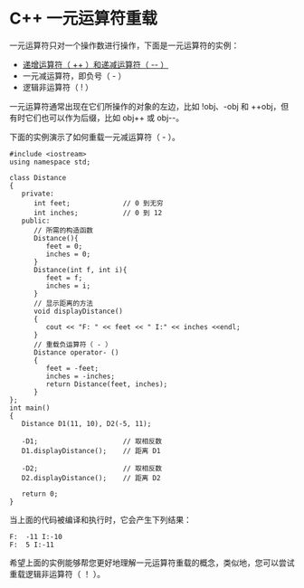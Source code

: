 # C++ 一元运算符重载

一元运算符只对一个操作数进行操作，下面是一元运算符的实例：

*   [递增运算符（ ++ ）和递减运算符（ -- ）](/cplusplus/increment-decrement-operators-overloading.html)
*   一元减运算符，即负号（ - ）
*   逻辑非运算符（ ! ）

一元运算符通常出现在它们所操作的对象的左边，比如 !obj、-obj 和 ++obj，但有时它们也可以作为后缀，比如 obj++ 或 obj--。

下面的实例演示了如何重载一元减运算符（ - ）。

```
#include <iostream>
using namespace std;
 
class Distance
{
   private:
      int feet;             // 0 到无穷
      int inches;           // 0 到 12
   public:
      // 所需的构造函数
      Distance(){
         feet = 0;
         inches = 0;
      }
      Distance(int f, int i){
         feet = f;
         inches = i;
      }
      // 显示距离的方法
      void displayDistance()
      {
         cout << "F: " << feet << " I:" << inches <<endl;
      }
      // 重载负运算符（ - ）
      Distance operator- ()  
      {
         feet = -feet;
         inches = -inches;
         return Distance(feet, inches);
      }
};
int main()
{
   Distance D1(11, 10), D2(-5, 11);
 
   -D1;                     // 取相反数
   D1.displayDistance();    // 距离 D1

   -D2;                     // 取相反数
   D2.displayDistance();    // 距离 D2

   return 0;
}
```

当上面的代码被编译和执行时，它会产生下列结果：

```
F:  -11 I:-10 
F:  5 I:-11
```

希望上面的实例能够帮您更好地理解一元运算符重载的概念，类似地，您可以尝试重载逻辑非运算符（ ！ ）。

